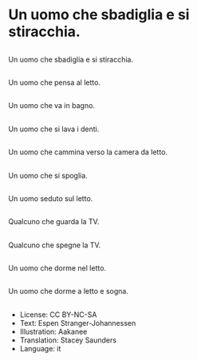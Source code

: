 # Un uomo che sbadiglia e si stiracchia.

##
Un uomo che sbadiglia e si stiracchia.

##
Un uomo che pensa al letto.

##
Un uomo che va in bagno.

##
Un uomo che si lava i denti.

##
Un uomo che cammina verso la camera da letto.

##
Un uomo che si spoglia.

##
Un uomo seduto sul letto.

##
Qualcuno che guarda la TV.

##
Qualcuno che spegne la TV.

##
Un uomo che dorme nel letto.

##
Un uomo che dorme a letto e sogna.

##
* License: CC BY-NC-SA
* Text: Espen Stranger-Johannessen
* Illustration: Aakanee
* Translation: Stacey Saunders
* Language: it
